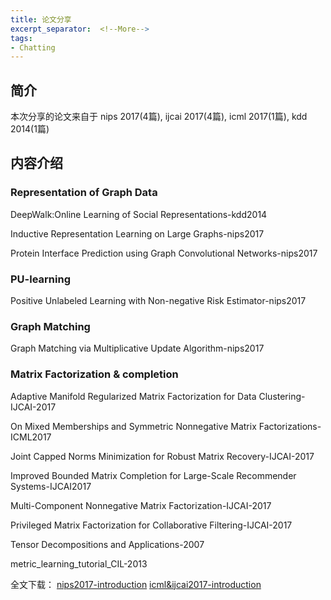 ```yaml
---
title: 论文分享
excerpt_separator:  <!--More-->
tags:
- Chatting
---
```


## 简介
本次分享的论文来自于 nips 2017(4篇), ijcai 2017(4篇), icml 2017(1篇), kdd 2014(1篇)

## 内容介绍

### Representation of Graph Data
DeepWalk:Online Learning of Social Representations-kdd2014

Inductive Representation Learning on Large Graphs-nips2017

Protein Interface Prediction using Graph Convolutional Networks-nips2017

### PU-learning
Positive Unlabeled Learning with Non-negative Risk Estimator-nips2017

### Graph Matching
Graph Matching via Multiplicative Update Algorithm-nips2017

### Matrix Factorization & completion
Adaptive Manifold Regularized Matrix Factorization for Data Clustering-IJCAI-2017

On Mixed Memberships and Symmetric Nonnegative Matrix Factorizations-ICML2017

Joint Capped Norms Minimization for Robust Matrix Recovery-IJCAI-2017

Improved Bounded Matrix Completion for Large-Scale Recommender Systems-IJCAI2017

Multi-Component Nonnegative Matrix Factorization-IJCAI-2017

Privileged Matrix Factorization for Collaborative Filtering-IJCAI-2017

Tensor Decompositions and Applications-2007

metric_learning_tutorial_CIL-2013

全文下载：
[nips2017-introduction](https://raw.githubusercontent.com/nkiip/nkiip.github.com/master/raw/20171213/nips2017-introduction.pptx)
[icml&ijcai2017-introduction](https://raw.githubusercontent.com/nkiip/nkiip.github.com/master/raw/20171213/icml&ijcai2017.pptx)


